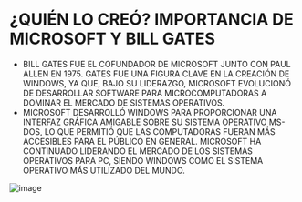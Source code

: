 #  ¿QUIÉN LO CREÓ? IMPORTANCIA DE MICROSOFT Y BILL GATES
-  BILL GATES FUE EL COFUNDADOR DE MICROSOFT JUNTO CON PAUL ALLEN EN 1975. GATES FUE UNA FIGURA CLAVE EN LA CREACIÓN DE WINDOWS, YA QUE, BAJO SU LIDERAZGO, MICROSOFT EVOLUCIONÓ DE DESARROLLAR SOFTWARE PARA MICROCOMPUTADORAS A DOMINAR EL MERCADO DE SISTEMAS OPERATIVOS.
-  MICROSOFT DESARROLLÓ WINDOWS PARA PROPORCIONAR UNA INTERFAZ GRÁFICA AMIGABLE SOBRE SU SISTEMA OPERATIVO MS-DOS, LO QUE PERMITIÓ QUE LAS COMPUTADORAS FUERAN MÁS ACCESIBLES PARA EL PÚBLICO EN GENERAL. MICROSOFT HA CONTINUADO LIDERANDO EL MERCADO DE LOS SISTEMAS OPERATIVOS PARA PC, SIENDO WINDOWS COMO EL SISTEMA OPERATIVO MÁS UTILIZADO DEL MUNDO.

![image](https://github.com/user-attachments/assets/a07f95d1-0404-49b2-98e5-d69c557f8782)

